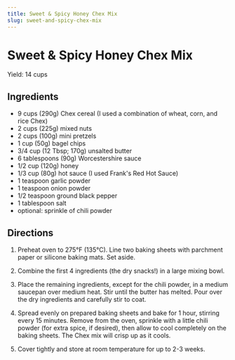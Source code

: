 ```yaml
---
title: Sweet & Spicy Honey Chex Mix
slug: sweet-and-spicy-chex-mix
---
```


# Sweet & Spicy Honey Chex Mix

Yield: 14 cups

## Ingredients

- 9 cups (290g) Chex cereal (I used a combination of wheat, corn, and rice Chex)
- 2 cups (225g) mixed nuts
- 2 cups (100g) mini pretzels
- 1 cup (50g) bagel chips
- 3/4 cup (12 Tbsp; 170g) unsalted butter
- 6 tablespoons (90g) Worcestershire sauce
- 1/2 cup (120g) honey
- 1/3 cup (80g) hot sauce (I used Frank's Red Hot Sauce)
- 1 teaspoon garlic powder
- 1 teaspoon onion powder
- 1/2 teaspoon ground black pepper
- 1 tablespoon salt
- optional: sprinkle of chili powder

## Directions

1. Preheat oven to 275°F (135°C). Line two baking sheets with parchment paper or silicone baking mats. Set aside.

2. Combine the first 4 ingredients (the dry snacks!) in a large mixing bowl.

3. Place the remaining ingredients, except for the chili powder, in a medium saucepan over medium heat. Stir until the butter has melted. Pour over the dry ingredients and carefully stir to coat.

4. Spread evenly on prepared baking sheets and bake for 1 hour, stirring every 15 minutes. Remove from the oven, sprinkle with a little chili powder (for extra spice, if desired), then allow to cool completely on the baking sheets. The Chex mix will crisp up as it cools.

5. Cover tightly and store at room temperature for up to 2-3 weeks.